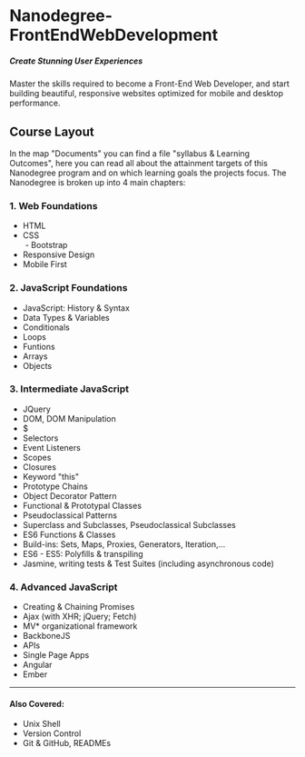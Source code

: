 # Nanodegree-FrontEndWebDevelopment
##### Create Stunning User Experiences
Master the skills required to become a Front-End Web Developer, and start building beautiful, responsive websites optimized for mobile and desktop performance.



## Course Layout

In the map "Documents" you can find a file "syllabus & Learning Outcomes", here you can read all about the attainment targets of this Nanodegree program and on which learning goals the projects focus.
The Nanodegree is broken up into 4 main chapters:


  ### 1. Web Foundations
  - HTML  
  - CSS  
  - Bootstrap  
  - Responsive Design   
  - Mobile First
     
  ### 2. JavaScript Foundations
  - JavaScript: History & Syntax  
  - Data Types & Variables  
  - Conditionals  
  - Loops  
  - Funtions  
  - Arrays  
  - Objects

  ### 3. Intermediate JavaScript
  - JQuery
  - DOM, DOM Manipulation
  - $
  - Selectors
  - Event Listeners
  - Scopes
  - Closures
  - Keyword "this"
  - Prototype Chains
  - Object Decorator Pattern
  - Functional & Prototypal Classes
  - Pseudoclassical Patterns
  - Superclass and Subclasses, Pseudoclassical Subclasses
  - ES6 Functions & Classes
  - Build-ins: Sets, Maps, Proxies, Generators, Iteration,...
  - ES6 - ES5: Polyfills & transpiling
  - Jasmine, writing tests & Test Suites (including asynchronous code)
  
  ### 4. Advanced JavaScript
  - Creating & Chaining Promises
  - Ajax (with XHR; jQuery; Fetch)
  - MV* organizational framework
  - BackboneJS
  - APIs
  - Single Page Apps
  - Angular
  - Ember

  
  ----------
  #### Also Covered:
  - Unix Shell
  - Version Control
  - Git & GitHub, READMEs
